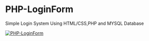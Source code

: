 # PHP-LoginForm
Simple Login System Using HTML/CSS,PHP and MYSQL Database

[![PHP-LoginForm](https://img.youtube.com/vi/JjjaH90Rc-k/0.jpg)](https://www.youtube.com/watch?v=JjjaH90Rc-k)
